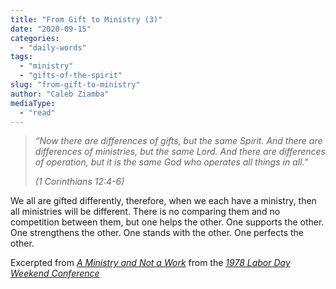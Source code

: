 ```yaml
---
title: "From Gift to Ministry (3)"
date: "2020-09-15"
categories: 
  - "daily-words"
tags: 
  - "ministry"
  - "gifts-of-the-spirit"
slug: "from-gift-to-ministry"
author: "Caleb Ziamba"
mediaType: 
  - "read"
---
```


> _“Now there are differences of gifts, but the same Spirit. And there are differences of ministries, but the same Lord. And there are differences of operation, but it is the same God who operates all things in all.”_
> 
> _(1 Corinthians 12:4-6)_

We all are gifted differently, therefore, when we each have a ministry, then all ministries will be different. There is no comparing them and no competition between them, but one helps the other. One supports the other. One strengthens the other. One stands with the other. One perfects the other.

Excerpted from _[A Ministry and Not a Work](https://www.asweetsavor.org/a-ministry-and-not-a-work/)_ from the _[1978 Labor Day Weekend Conference](https://www.asweetsavor.org/1978-labor-day-weekend-conference/)_
